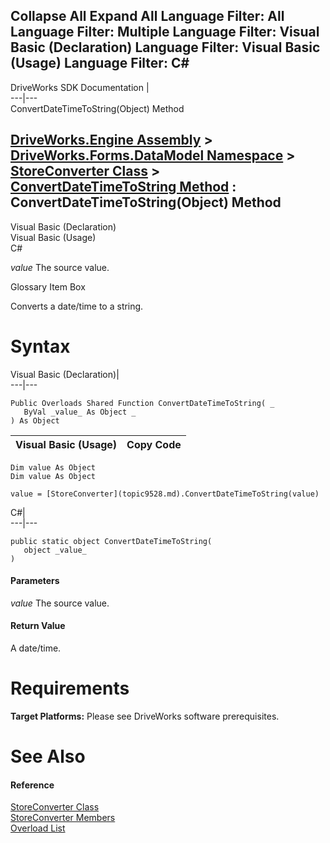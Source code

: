 Collapse All Expand All Language Filter: All  Language Filter: Multiple  Language Filter: Visual Basic (Declaration) Language Filter: Visual Basic (Usage) Language Filter: C#  
---  
DriveWorks SDK Documentation  |   
---|---  
ConvertDateTimeToString(Object) Method   
  
[DriveWorks.Engine Assembly](topic2156.md) > [DriveWorks.Forms.DataModel Namespace](topic9371.md) > [StoreConverter Class](topic9528.md) > [ConvertDateTimeToString Method](topic9544.md) : ConvertDateTimeToString(Object) Method  
---  
  
Visual Basic (Declaration)    
Visual Basic (Usage)    
C# 

_value_
    The source value.

Glossary Item Box

Converts a date/time to a string. 

# Syntax

Visual Basic (Declaration)|   
---|---  
      
    
    Public Overloads Shared Function ConvertDateTimeToString( _
       ByVal _value_ As Object _
    ) As Object  
  
Visual Basic (Usage)| Copy Code  
---|---  
      
    
    Dim value As Object
    Dim value As Object
     
    value = [StoreConverter](topic9528.md).ConvertDateTimeToString(value)  
  
C#|   
---|---  
      
    
    public static object ConvertDateTimeToString( 
       object _value_
    )  
  
#### Parameters

 _value_
    The source value.

#### Return Value

A date/time.

# Requirements

**Target Platforms:** Please see DriveWorks software prerequisites.

# See Also

#### Reference

[StoreConverter Class](topic9528.md)   
[StoreConverter Members](topic9529.md)   
[Overload List](topic9544.md)


